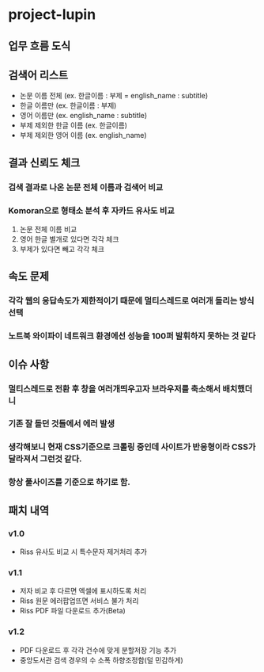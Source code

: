 # project-lupin
## 업무 흐름 도식

## 검색어 리스트
* 논문 이름 전체 (ex. 한글이름 : 부제 = english_name : subtitle)
* 한글 이름만 (ex. 한글이름 : 부제)
* 영어 이름만 (ex. english_name : subtitle)
* 부제 제외한 한글 이름 (ex. 한글이름)
* 부제 제외한 영어 이름 (ex. english_name)

## 결과 신뢰도 체크
### 검색 결과로 나온 논문 전체 이름과 검색어 비교
### Komoran으로 형태소 분석 후 자카드 유사도 비교
1. 논문 전체 이름 비교
2. 영어 한글 별개로 있다면 각각 체크
3. 부제가 있다면 빼고 각각 체크

## 속도 문제
### 각각 웹의 응답속도가 제한적이기 때문에 멀티스레드로 여러개 돌리는 방식 선택
### 노트북 와이파이 네트워크 환경에선 성능을 100퍼 발휘하지 못하는 것 같다

## 이슈 사항
### 멀티스레드로 전환 후 창을 여러개띄우고자 브라우저를 축소해서 배치했더니
### 기존 잘 돌던 것들에서 에러 발생
### 생각해보니 현재 CSS기준으로 크롤링 중인데 사이트가 반응형이라 CSS가 달라져서 그런것 같다.
### 항상 풀사이즈를 기준으로 하기로 함.

## 패치 내역
### v1.0
* Riss 유사도 비교 시 특수문자 제거처리 추가

### v1.1
* 저자 비교 후 다르면 엑셀에 표시하도록 처리
* Riss 원문 에러팝업뜨면 서비스 불가 처리
* Riss PDF 파일 다운로드 추가(Beta)

### v1.2
* PDF 다운로드 후 각각 건수에 맞게 분할저장 기능 추가
* 중앙도서관 검색 경우의 수 소폭 하향조정함(덜 민감하게)
